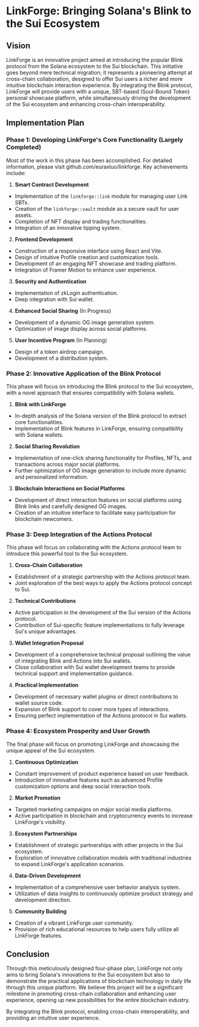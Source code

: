 # LinkForge: Bringing Solana's Blink to the Sui Ecosystem

## Vision

LinkForge is an innovative project aimed at introducing the popular Blink protocol from the Solana ecosystem to the Sui blockchain. This initiative goes beyond mere technical migration; it represents a pioneering attempt at cross-chain collaboration, designed to offer Sui users a richer and more intuitive blockchain interaction experience. By integrating the Blink protocol, LinkForge will provide users with a unique, SBT-based (Soul-Bound Token) personal showcase platform, while simultaneously driving the development of the Sui ecosystem and enhancing cross-chain interoperability.

## Implementation Plan

### Phase 1: Developing LinkForge's Core Functionality (Largely Completed)

Most of the work in this phase has been accomplished. For detailed information, please visit github.com/euraxluo/linkforge. Key achievements include:

1. **Smart Contract Development**

- Implementation of the `linkforge::link` module for managing user Link SBTs.
- Creation of the `linkforge::vault` module as a secure vault for user assets.
- Completion of NFT display and trading functionalities.
- Integration of an innovative tipping system.



2. **Frontend Development**

- Construction of a responsive interface using React and Vite.
- Design of intuitive Profile creation and customization tools.
- Development of an engaging NFT showcase and trading platform.
- Integration of Framer Motion to enhance user experience.



3. **Security and Authentication**

- Implementation of zkLogin authentication.
- Deep integration with Sui wallet.



4. **Enhanced Social Sharing** (In Progress)

- Development of a dynamic OG image generation system.
- Optimization of image display across social platforms.



5. **User Incentive Program** (In Planning)

- Design of a token airdrop campaign.
- Development of a distribution system.





### Phase 2: Innovative Application of the Blink Protocol

This phase will focus on introducing the Blink protocol to the Sui ecosystem, with a novel approach that ensures compatibility with Solana wallets.

1. **Blink with LinkForge**

- In-depth analysis of the Solana version of the Blink protocol to extract core functionalities.
- Implementation of Blink features in LinkForge, ensuring compatibility with Solana wallets.



2. **Social Sharing Revolution**

- Implementation of one-click sharing functionality for Profiles, NFTs, and transactions across major social platforms.
- Further optimization of OG image generation to include more dynamic and personalized information.



3. **Blockchain Interactions on Social Platforms**

- Development of direct interaction features on social platforms using Blink links and carefully designed OG images.
- Creation of an intuitive interface to facilitate easy participation for blockchain newcomers.





### Phase 3: Deep Integration of the Actions Protocol

This phase will focus on collaborating with the Actions protocol team to introduce this powerful tool to the Sui ecosystem.

1. **Cross-Chain Collaboration**

- Establishment of a strategic partnership with the Actions protocol team.
- Joint exploration of the best ways to apply the Actions protocol concept to Sui.



2. **Technical Contributions**

- Active participation in the development of the Sui version of the Actions protocol.
- Contribution of Sui-specific feature implementations to fully leverage Sui's unique advantages.



3. **Wallet Integration Proposal**

- Development of a comprehensive technical proposal outlining the value of integrating Blink and Actions into Sui wallets.
- Close collaboration with Sui wallet development teams to provide technical support and implementation guidance.



4. **Practical Implementation**

- Development of necessary wallet plugins or direct contributions to wallet source code.
- Expansion of Blink support to cover more types of interactions.
- Ensuring perfect implementation of the Actions protocol in Sui wallets.





### Phase 4: Ecosystem Prosperity and User Growth

The final phase will focus on promoting LinkForge and showcasing the unique appeal of the Sui ecosystem.

1. **Continuous Optimization**

- Constant improvement of product experience based on user feedback.
- Introduction of innovative features such as advanced Profile customization options and deep social interaction tools.



2. **Market Promotion**

- Targeted marketing campaigns on major social media platforms.
- Active participation in blockchain and cryptocurrency events to increase LinkForge's visibility.



3. **Ecosystem Partnerships**

- Establishment of strategic partnerships with other projects in the Sui ecosystem.
- Exploration of innovative collaboration models with traditional industries to expand LinkForge's application scenarios.



4. **Data-Driven Development**

- Implementation of a comprehensive user behavior analysis system.
- Utilization of data insights to continuously optimize product strategy and development direction.



5. **Community Building**

- Creation of a vibrant LinkForge user community.
- Provision of rich educational resources to help users fully utilize all LinkForge features.





## Conclusion

Through this meticulously designed four-phase plan, LinkForge not only aims to bring Solana's innovations to the Sui ecosystem but also to demonstrate the practical applications of blockchain technology in daily life through this unique platform. We believe this project will be a significant milestone in promoting cross-chain collaboration and enhancing user experience, opening up new possibilities for the entire blockchain industry.

By integrating the Blink protocol, enabling cross-chain interoperability, and providing an intuitive user experience.
